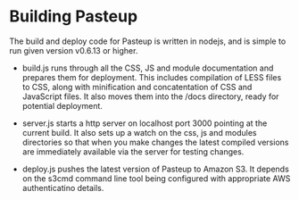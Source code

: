 Building Pasteup
================

The build and deploy code for Pasteup is written in nodejs, and is simple to run given version v0.6.13 or higher.

 - build.js runs through all the CSS, JS and module documentation and prepares them for deployment. This includes compilation of LESS files to CSS, along with minification and concatentation of CSS and JavaScript files. It also moves them into the /docs directory, ready for potential deployment.

 - server.js starts a http server on localhost port 3000 pointing at the current build. It also sets up a watch on the css, js and modules directories so that when you make changes the latest compiled versions are immediately available via the server for testing changes.

 - deploy.js pushes the latest version of Pasteup to Amazon S3. It depends on the s3cmd command line tool being configured with appropriate AWS authenticatino details.